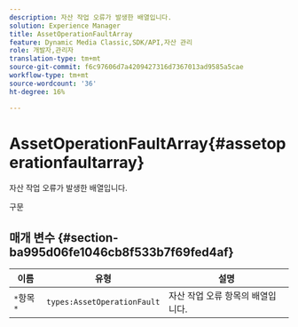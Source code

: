 ```yaml
---
description: 자산 작업 오류가 발생한 배열입니다.
solution: Experience Manager
title: AssetOperationFaultArray
feature: Dynamic Media Classic,SDK/API,자산 관리
role: 개발자,관리자
translation-type: tm+mt
source-git-commit: f6c97606d7a4209427316d7367013ad9585a5cae
workflow-type: tm+mt
source-wordcount: '36'
ht-degree: 16%

---
```



# AssetOperationFaultArray{#assetoperationfaultarray}

자산 작업 오류가 발생한 배열입니다.

구문

## 매개 변수 {#section-ba995d06fe1046cb8f533b7f69fed4af}

| 이름 | 유형 | 설명 |
|---|---|---|
| `*`항목`*` | `types:AssetOperationFault` | 자산 작업 오류 항목의 배열입니다. |

